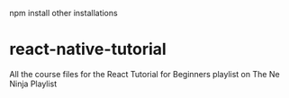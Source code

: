 npm install
other installations

# react-native-tutorial
All the course files for the React Tutorial for Beginners playlist on The Ne Ninja Playlist
